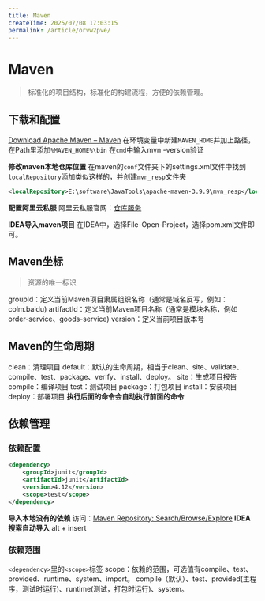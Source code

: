 ```yaml
---
title: Maven
createTime: 2025/07/08 17:03:15
permalink: /article/orvw2pve/
---
```

# Maven

> 标准化的项目结构，标准化的构建流程，方便的依赖管理。

## 下载和配置

[Download Apache Maven – Maven](https://maven.apache.org/download.cgi)
在环境变量中新建`MAVEN_HOME`并加上路径，在Path里添加`%MAVEN_HOME%\bin`
在`cmd`中输入mvn -version验证

**修改maven本地仓库位置**
在maven的`conf`文件夹下的settings.xml文件中找到`localRepository`添加类似这样的，并创建`mvn_resp`文件夹

```xml
<localRepository>E:\software\JavaTools\apache-maven-3.9.9\mvn_resp</localRepository>
```

**配置阿里云私服**
阿里云私服官网：[仓库服务](https://developer.aliyun.com/mvn/guide)

**IDEA导入maven项目**
在IDEA中，选择File-Open-Project，选择pom.xml文件即可。

## Maven坐标

> 资源的唯一标识

groupld：定义当前Maven项目隶属组织名称（通常是域名反写，例如：colm.baidu)
artifactId：定义当前Maven项目名称（通常是模块名称，例如order-service、goods-service)
version：定义当前项目版本号

## Maven的生命周期

clean：清理项目
default：默认的生命周期，相当于clean、site、validate、compile、test、package、verify、install、deploy。
site：生成项目报告
compile：编译项目
test：测试项目
package：打包项目
install：安装项目
deploy：部署项目
**执行后面的命令会自动执行前面的命令**

## 依赖管理

### 依赖配置

```xml
<dependency>
    <groupId>junit</groupId>
    <artifactId>junit</artifactId>
    <version>4.12</version>
    <scope>test</scope>
</dependency>
```

**导入本地没有的依赖**
访问：[Maven Repository: Search/Browse/Explore](https://mvnrepository.com/)
**IDEA搜索自动导入**
alt + insert

### 依赖范围

`<dependency>`里的`<scope>`标签
scope：依赖的范围，可选值有compile、test、provided、runtime、system、import。
compile（默认）、test、provided(主程序，测试时运行)、runtime(测试，打包时运行)、system。